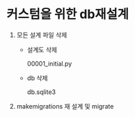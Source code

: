 # 커스텀을 위한 db재설계

1. 모든 설계 파일 삭제

    - 설계도 삭제

      00001_initial.py

    - db 삭제

      db.sqlite3

   

2. makemigrations 재 설계 및 migrate
